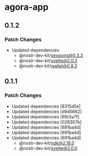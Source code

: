 # agora-app

## 0.1.2

### Patch Changes

- Updated dependencies
    - @nostr-dev-kit/sessions@0.3.2
    - @nostr-dev-kit/svelte@2.0.3
    - @nostr-dev-kit/wallet@0.8.3

## 0.1.1

### Patch Changes

- Updated dependencies [8315d5e]
- Updated dependencies [d9d5662]
- Updated dependencies [6fb3a7f]
- Updated dependencies [028367b]
- Updated dependencies [691ba4d]
- Updated dependencies [691ba4d]
- Updated dependencies [691ba4d]
    - @nostr-dev-kit/ndk@2.18.0
    - @nostr-dev-kit/svelte@3.0.0
